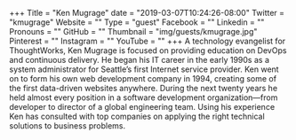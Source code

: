 +++
Title = "Ken Mugrage"
date = "2019-03-07T10:24:26-08:00"
Twitter = "kmugrage"
Website = ""
Type = "guest"
Facebook = ""
Linkedin = ""
Pronouns = ""
GitHub = ""
Thumbnail = "img/guests/kmugrage.jpg"
Pinterest = ""
Instagram = ""
YouTube = ""
+++
A technology evangelist for ThoughtWorks, Ken Mugrage is focused on providing education on DevOps and continuous delivery. He began his IT career in the early 1990s as a system administrator for Seattle’s first Internet service provider. Ken went on to form his own web development company in 1994, creating some of the first data-driven websites anywhere. During the next twenty years he held almost every position in a software development organization—from developer to director of a global engineering team. Using his experience Ken has consulted with top companies on applying the right technical solutions to business problems.
